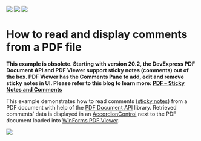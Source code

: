 <!-- default badges list -->
![](https://img.shields.io/endpoint?url=https://codecentral.devexpress.com/api/v1/VersionRange/165073130/20.2.3%2B)
[![](https://img.shields.io/badge/Open_in_DevExpress_Support_Center-FF7200?style=flat-square&logo=DevExpress&logoColor=white)](https://supportcenter.devexpress.com/ticket/details/T830480)
[![](https://img.shields.io/badge/📖_How_to_use_DevExpress_Examples-e9f6fc?style=flat-square)](https://docs.devexpress.com/GeneralInformation/403183)
<!-- default badges end -->
# How to read and display comments from a PDF file

**This example is obsolete. Starting with version 20.2, the DevExpress PDF Document API and PDF Viewer support sticky notes (comments) out of the box. PDF Viewer has the Comments Pane to add, edit and remove sticky notes in UI. Please refer to this blog to learn more: [PDF – Sticky Notes and Comments](https://community.devexpress.com/blogs/office/archive/2020/11/17/pdf-sticky-notes-and-comments.aspx)**

This example demonstrates how to read comments ([sticky notes](https://documentation.devexpress.com/OfficeFileAPI/DevExpress.Pdf.PdfTextAnnotation.class)) from a PDF document with help of the [PDF Document API](https://docs.devexpress.com/OfficeFileAPI/16491/pdf-document-api) library. Retrieved comments' data is displayed in an [AccordionControl](https://docs.devexpress.com/WindowsForms/114553/controls-and-libraries/navigation-controls/accordion-control) next to the PDF document loaded into [WinForms PDF Viewer](https://www.devexpress.com/products/net/controls/winforms/pdf-viewer/).

![](./Comments_Panel.png)
